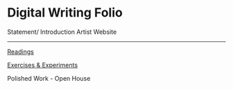 # Digital Writing Folio

Statement/ Introduction
Artist Website

---

[Readings](readings.md)

[Exercises & Experiments](exercises.md)

Polished Work - Open House

